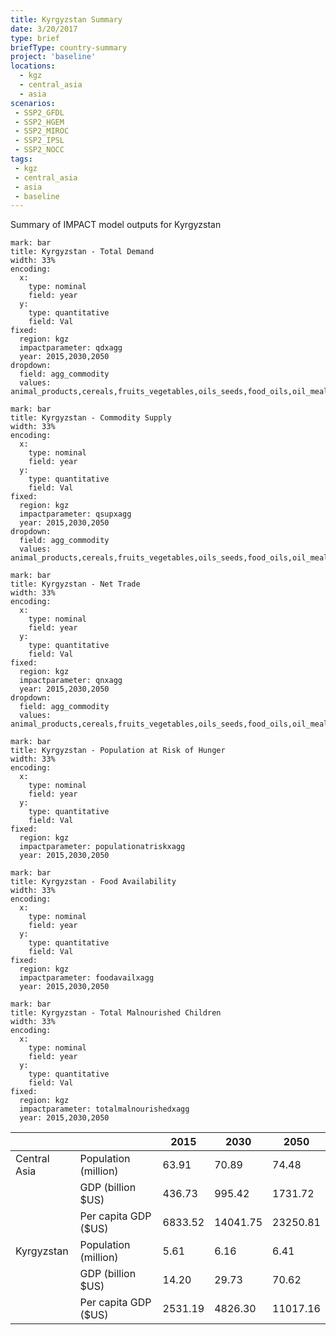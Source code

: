 ```yaml
---
title: Kyrgyzstan Summary
date: 3/20/2017
type: brief
briefType: country-summary
project: 'baseline'
locations:
  - kgz
  - central_asia
  - asia
scenarios:
 - SSP2_GFDL
 - SSP2_HGEM
 - SSP2_MIROC
 - SSP2_IPSL
 - SSP2_NOCC
tags:
 - kgz
 - central_asia
 - asia
 - baseline
---
```

Summary of IMPACT model outputs for Kyrgyzstan

```chart
mark: bar
title: Kyrgyzstan - Total Demand
width: 33%
encoding:
  x:
    type: nominal
    field: year
  y:
    type: quantitative
    field: Val
fixed:
  region: kgz
  impactparameter: qdxagg
  year: 2015,2030,2050
dropdown:
  field: agg_commodity
  values: animal_products,cereals,fruits_vegetables,oils_seeds,food_oils,oil_meals,other,pulses,roots_tubers,sugar
```

```chart
mark: bar
title: Kyrgyzstan - Commodity Supply
width: 33%
encoding:
  x:
    type: nominal
    field: year
  y:
    type: quantitative
    field: Val
fixed:
  region: kgz
  impactparameter: qsupxagg
  year: 2015,2030,2050
dropdown:
  field: agg_commodity
  values: animal_products,cereals,fruits_vegetables,oils_seeds,food_oils,oil_meals,other,pulses,roots_tubers,sugar
```

```chart
mark: bar
title: Kyrgyzstan - Net Trade
width: 33%
encoding:
  x:
    type: nominal
    field: year
  y:
    type: quantitative
    field: Val
fixed:
  region: kgz
  impactparameter: qnxagg
  year: 2015,2030,2050
dropdown:
  field: agg_commodity
  values: animal_products,cereals,fruits_vegetables,oils_seeds,food_oils,oil_meals,other,pulses,roots_tubers,sugar
```

```chart
mark: bar
title: Kyrgyzstan - Population at Risk of Hunger
width: 33%
encoding:
  x:
    type: nominal
    field: year
  y:
    type: quantitative
    field: Val
fixed:
  region: kgz
  impactparameter: populationatriskxagg
  year: 2015,2030,2050
```

```chart
mark: bar
title: Kyrgyzstan - Food Availability
width: 33%
encoding:
  x:
    type: nominal
    field: year
  y:
    type: quantitative
    field: Val
fixed:
  region: kgz
  impactparameter: foodavailxagg
  year: 2015,2030,2050
```

```chart
mark: bar
title: Kyrgyzstan - Total Malnourished Children
width: 33%
encoding:
  x:
    type: nominal
    field: year
  y:
    type: quantitative
    field: Val
fixed:
  region: kgz
  impactparameter: totalmalnourishedxagg
  year: 2015,2030,2050
```

|   |   | 2015 | 2030 | 2050 |
|---|---|---|---|---|
| Central Asia | Population (million) | 63.91 | 70.89 | 74.48 |
|  | GDP (billion $US) | 436.73 | 995.42 | 1731.72 |
|  | Per capita GDP ($US) | 6833.52 | 14041.75 | 23250.81 |
| Kyrgyzstan | Population (million) | 5.61 | 6.16 | 6.41 |
|  | GDP (billion $US) | 14.20 | 29.73 | 70.62 |
|  | Per capita GDP ($US) | 2531.19| 4826.30| 11017.16|
